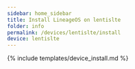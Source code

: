 ```yaml
---
sidebar: home_sidebar
title: Install LineageOS on lentislte
folder: info
permalink: /devices/lentislte/install
device: lentislte
---
```

{% include templates/device_install.md %}
